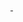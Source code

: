 <div style="flex">
    <a href="">
    <img src="https://img.shields.io/badge/neext.fun-000000?style=for-the-badge&logo=About.me&logoColor=white" alt="">
</a>

<img src="https://img.shields.io/badge/HTML5-E34F26?style=for-the-badge&logo=html5&logoColor=white" alt="">
<img src="https://img.shields.io/badge/CSS3-1572B6?style=for-the-badge&logo=css3&logoColor=white" alt="">
<img src="https://img.shields.io/badge/JavaScript-323330?style=for-the-badge&logo=javascript&logoColor=F7DF1E" alt="">
<img src="https://img.shields.io/badge/tailwindcss-0F172A?&logo=tailwindcss" alt="">
<img src="https://img.shields.io/badge/Sass-CC6699?style=for-the-badge&logo=sass&logoColor=white" alt="">
<img src="https://img.shields.io/badge/GitHub-100000?style=for-the-badge&logo=github&logoColor=white" alt="">

</div>

